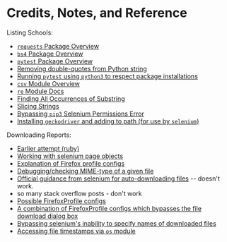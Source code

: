 # Credits, Notes, and Reference

Listing Schools:

  + [`requests` Package Overview](https://github.com/prof-rossetti/nyu-info-2335-70-201706/blob/master/notes/programming-languages/python/packages/requests.md)
  + [`bs4` Package Overview](https://github.com/prof-rossetti/nyu-info-2335-70-201706/blob/master/notes/programming-languages/python/packages/beautifulsoup.md)
  + [`pytest` Package Overview](https://stackoverflow.com/a/34936625/670433)
  + [Removing double-quotes from Python string](https://stackoverflow.com/a/34936625/670433)
  + [Running `pytest` using `python3` to respect package installations](https://stackoverflow.com/questions/14371156/pytest-and-python-3)
  + [`csv` Module Overview](https://github.com/prof-rossetti/nyu-info-2335-70-201706/blob/master/notes/programming-languages/python/modules/csv.md)
  + [`re` Module Docs](https://docs.python.org/2/library/re.html)
  + [Finding All Occurrences of Substring](https://stackoverflow.com/questions/4664850/find-all-occurrences-of-a-substring-in-python)
  + [Slicing Strings](https://stackoverflow.com/questions/509211/explain-slice-notation)
  + [Bypassing `pip3` Selenium Permissions Error](https://stackoverflow.com/a/41725942/670433)
  + [Installing `geckodriver` and adding to path (for use by `selenium`)](http://remarkablemark.org/blog/2016/11/06/selenium-geckodriver/)

Downloading Reports:

  + [Earlier attempt (ruby)](https://github.com/s2t2/law-school-outcomes-api/blob/master/script/parse_pdfs.rb)
  + [Working with selenium page objects](http://selenium-python.readthedocs.io/page-objects.html)
  + [Explanation of Firefox profile configs](http://yizeng.me/2014/05/23/download-pdf-files-automatically-in-firefox-using-selenium-webdriver/)
  + [Debugging/checking MIME-type of a given file](http://mime.ritey.com/)
  + [Official guidance from selenium for auto-downloading files](http://selenium-python.readthedocs.io/faq.html#how-to-auto-save-files-using-custom-firefox-profile) -- doesn't work.
  + so many stack overflow posts - don't work
  + [Possible FirefoxProfile configs](http://kb.mozillazine.org/Firefox_:_FAQs_:_About:config_Entries)
  + [A combination of FirefoxProfile configs which bypasses the file download dialog box](https://stackoverflow.com/a/44351879/670433)
  + [Bypassing selenium's inability to specify names of downloaded files](https://stackoverflow.com/a/27580927/670433)
  + [Accessing file timestamps via `os` module](https://docs.python.org/3/library/os.html)
